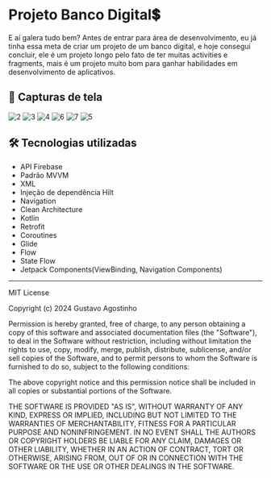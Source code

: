 # Projeto Banco Digital💲 

E aí galera tudo bem? Antes de entrar para área de desenvolvimento, eu já tinha essa meta de criar um projeto de um banco digital,
e hoje consegui concluir, ele é um projeto longo pelo fato de ter muitas activities e fragments, mais é um projeto muito bom para ganhar habilidades em desenvolvimento de aplicativos.

📸 Capturas de tela
----------------------------------------------------------------------------------------------------------------------------------------------------------------------------------------
![2](https://github.com/user-attachments/assets/b748c3b5-05de-4261-a297-08f6fd8e0174)
![3](https://github.com/user-attachments/assets/27bfb777-cd35-41e7-a7fd-037f8b6d7eaf)
![4](https://github.com/user-attachments/assets/38c430e7-3586-4c60-ba54-cfd07a393421)
![6](https://github.com/user-attachments/assets/e541b438-185a-46e1-8fb2-09116df97218)
![7](https://github.com/user-attachments/assets/ae249f09-94e2-4764-a865-ddefac9b9247)
![5](https://github.com/user-attachments/assets/974b1fad-2870-4472-a1a3-6c36f731328d)


🛠️ Tecnologias utilizadas
----------------------------------------------------------------------------------------------------------------------------------------------------------------------------------------
- API Firebase
- Padrão MVVM
- XML
- Injeção de dependência Hilt
- Navigation
- Clean Architecture
- Kotlin
- Retrofit
- Coroutines
- Glide
- Flow
- State Flow
- Jetpack Components(ViewBinding, Navigation Components)
----------------------------------------------------------------------------------------------------------------------------------------------------------------------------------------
MIT License

Copyright (c) 2024 Gustavo Agostinho

Permission is hereby granted, free of charge, to any person obtaining a copy of this software and associated documentation files (the "Software"), to deal in the Software without restriction, including without limitation the rights to use, copy, modify, merge, publish, distribute, sublicense, and/or sell copies of the Software, and to permit persons to whom the Software is furnished to do so, subject to the following conditions:

The above copyright notice and this permission notice shall be included in all copies or substantial portions of the Software.

THE SOFTWARE IS PROVIDED "AS IS", WITHOUT WARRANTY OF ANY KIND, EXPRESS OR IMPLIED, INCLUDING BUT NOT LIMITED TO THE WARRANTIES OF MERCHANTABILITY, FITNESS FOR A PARTICULAR PURPOSE AND NONINFRINGEMENT. IN NO EVENT SHALL THE AUTHORS OR COPYRIGHT HOLDERS BE LIABLE FOR ANY CLAIM, DAMAGES OR OTHER LIABILITY, WHETHER IN AN ACTION OF CONTRACT, TORT OR OTHERWISE, ARISING FROM, OUT OF OR IN CONNECTION WITH THE SOFTWARE OR THE USE OR OTHER DEALINGS IN THE SOFTWARE.
